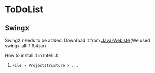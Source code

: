 # ToDoList
## Swingx

SwingX needs to be added.
Download it from [Java-Webiste](https://java.net/downloads/swingx/releases/)(We used swingx-all-1.6.4.jar)

How to install it in IntelliJ:

1. `File > Projectstructure > ...`

